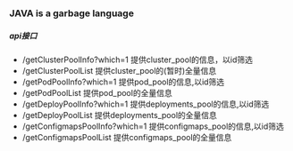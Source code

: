 ### JAVA is a garbage language
##### api接口
* /getClusterPoolInfo?which=1     提供cluster_pool的信息，以id筛选
* /getClusterPoolList             提供cluster_pool的(暂时)全量信息
* /getPodPoolInfo?which=1         提供pod_pool的信息,以id筛选
* /getPodPoolList                 提供pod_pool的全量信息
* /getDeployPoolInfo?which=1      提供deployments_pool的信息,以id筛选
* /getDeployPoolList              提供deployments_pool的全量信息
* /getConfigmapsPoolInfo?which=1  提供configmaps_pool的信息,以id筛选
* /getConfigmapsPoolList          提供configmaps_pool的全量信息